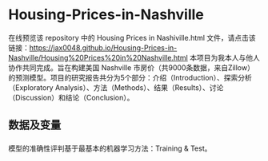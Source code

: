 # Housing-Prices-in-Nashville
在线预览该 repository 中的 Housing Prices in Nashiville.html 文件，请点击该链接：https://jax0048.github.io/Housing-Prices-in-Nashville/Housing%20Prices%20in%20Nashville.html
本项目为我本人与他人协作共同完成。旨在构建美国 Nashville 市房价（共9000条数据，来自Zillow）的预测模型。项目的研究报告共分为5个部分：介绍（Introduction）、探索分析（Exploratory Analysis）、方法（Methods）、结果（Results）、讨论（Discussion）和结论（Conclusion）。

## 数据及变量
### 

模型的准确性评判基于最基本的机器学习方法：Training & Test。
